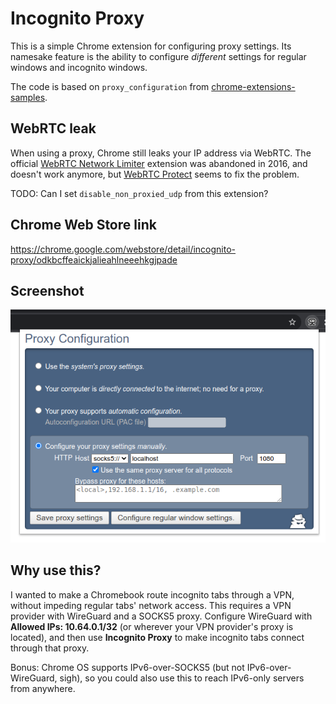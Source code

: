 # Incognito Proxy 

This is a simple Chrome extension for configuring proxy settings. Its namesake feature is the ability to configure *different* settings for regular windows and incognito windows.

The code is based on `proxy_configuration` from [chrome-extensions-samples](https://github.com/GoogleChrome/chrome-extensions-samples/).

## WebRTC leak

When using a proxy, Chrome still leaks your IP address via WebRTC.
The official [WebRTC Network Limiter](https://chrome.google.com/webstore/detail/webrtc-network-limiter/npeicpdbkakmehahjeeohfdhnlpdklia) extension was abandoned in 2016, and doesn't work anymore, but [WebRTC Protect](https://chrome.google.com/webstore/detail/webrtc-protect-protect-ip/bkmmlbllpjdpgcgdohbaghfaecnddhni) seems to fix the problem.

TODO: Can I set `disable_non_proxied_udp` from this extension?

## Chrome Web Store link

https://chrome.google.com/webstore/detail/incognito-proxy/odkbcffeaickjalieahlneeehkgjpade

## Screenshot

![Screenshot](misc/screenshot1.png)

## Why use this?

I wanted to make a Chromebook route incognito tabs through a VPN, without impeding regular tabs' network access.
This requires a VPN provider with WireGuard and a SOCKS5 proxy.
Configure WireGuard with **Allowed&nbsp;IPs:&nbsp;10.64.0.1/32** (or wherever your VPN provider's proxy is located),
and then use **Incognito&nbsp;Proxy** to make incognito tabs connect through that proxy.

Bonus: Chrome OS supports IPv6-over-SOCKS5 (but not IPv6-over-WireGuard, sigh), so you could also use this to reach
IPv6-only servers from anywhere.
